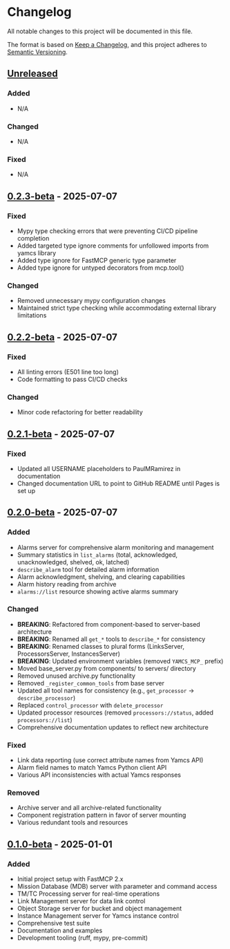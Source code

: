 # Changelog

All notable changes to this project will be documented in this file.

The format is based on [Keep a Changelog](https://keepachangelog.com/en/1.0.0/),
and this project adheres to [Semantic Versioning](https://semver.org/spec/v2.0.0.html).

## [Unreleased]

### Added
- N/A

### Changed
- N/A

### Fixed
- N/A

## [0.2.3-beta] - 2025-07-07

### Fixed
- Mypy type checking errors that were preventing CI/CD pipeline completion
- Added targeted type ignore comments for unfollowed imports from yamcs library
- Added type ignore for FastMCP generic type parameter
- Added type ignore for untyped decorators from mcp.tool()

### Changed
- Removed unnecessary mypy configuration changes
- Maintained strict type checking while accommodating external library limitations

## [0.2.2-beta] - 2025-07-07

### Fixed
- All linting errors (E501 line too long)
- Code formatting to pass CI/CD checks

### Changed
- Minor code refactoring for better readability

## [0.2.1-beta] - 2025-07-07

### Fixed
- Updated all USERNAME placeholders to PaulMRamirez in documentation
- Changed documentation URL to point to GitHub README until Pages is set up

## [0.2.0-beta] - 2025-07-07

### Added
- Alarms server for comprehensive alarm monitoring and management
- Summary statistics in `list_alarms` (total, acknowledged, unacknowledged, shelved, ok, latched)
- `describe_alarm` tool for detailed alarm information
- Alarm acknowledgment, shelving, and clearing capabilities
- Alarm history reading from archive
- `alarms://list` resource showing active alarms summary

### Changed
- **BREAKING**: Refactored from component-based to server-based architecture
- **BREAKING**: Renamed all `get_*` tools to `describe_*` for consistency
- **BREAKING**: Renamed classes to plural forms (LinksServer, ProcessorsServer, InstancesServer)
- **BREAKING**: Updated environment variables (removed `YAMCS_MCP_` prefix)
- Moved base_server.py from components/ to servers/ directory
- Removed unused archive.py functionality
- Removed `_register_common_tools` from base server
- Updated all tool names for consistency (e.g., `get_processor` → `describe_processor`)
- Replaced `control_processor` with `delete_processor`
- Updated processor resources (removed `processors://status`, added `processors://list`)
- Comprehensive documentation updates to reflect new architecture

### Fixed
- Link data reporting (use correct attribute names from Yamcs API)
- Alarm field names to match Yamcs Python client API
- Various API inconsistencies with actual Yamcs responses

### Removed
- Archive server and all archive-related functionality
- Component registration pattern in favor of server mounting
- Various redundant tools and resources

## [0.1.0-beta] - 2025-01-01

### Added
- Initial project setup with FastMCP 2.x
- Mission Database (MDB) server with parameter and command access
- TM/TC Processing server for real-time operations
- Link Management server for data link control
- Object Storage server for bucket and object management
- Instance Management server for Yamcs instance control
- Comprehensive test suite
- Documentation and examples
- Development tooling (ruff, mypy, pre-commit)

[Unreleased]: https://github.com/PaulMRamirez/yamcs-mcp-server/compare/v0.2.3-beta...HEAD
[0.2.3-beta]: https://github.com/PaulMRamirez/yamcs-mcp-server/compare/v0.2.2-beta...v0.2.3-beta
[0.2.2-beta]: https://github.com/PaulMRamirez/yamcs-mcp-server/compare/v0.2.1-beta...v0.2.2-beta
[0.2.1-beta]: https://github.com/PaulMRamirez/yamcs-mcp-server/compare/v0.2.0-beta...v0.2.1-beta
[0.2.0-beta]: https://github.com/PaulMRamirez/yamcs-mcp-server/compare/v0.1.0-beta...v0.2.0-beta
[0.1.0-beta]: https://github.com/PaulMRamirez/yamcs-mcp-server/releases/tag/v0.1.0-beta